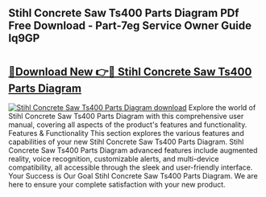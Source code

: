 ## Stihl Concrete Saw Ts400 Parts Diagram PDf Free Download - Part-7eg Service Owner Guide lq9GP

# <h2><a href="http://dfurvo.blite.top/?on=Stihl+Concrete+Saw+Ts400+Parts+Diagram">🔗Download New 👉🔴 Stihl Concrete Saw Ts400 Parts Diagram</a></h2>

[![Stihl Concrete Saw Ts400 Parts Diagram download](https://i.imgur.com/lujVjoI.png)](http://dfurvo.blite.top/?on=Stihl+Concrete+Saw+Ts400+Parts+Diagram)
Explore the world of Stihl Concrete Saw Ts400 Parts Diagram with this comprehensive user manual, covering all aspects of the product's features and functionality. Features & Functionality This section explores the various features and capabilities of your new Stihl Concrete Saw Ts400 Parts Diagram. Stihl Concrete Saw Ts400 Parts Diagram advanced features include augmented reality, voice recognition, customizable alerts, and multi-device compatibility, all accessible through the sleek and user-friendly interface. Your Success is Our Goal Stihl Concrete Saw Ts400 Parts Diagram. We are here to ensure your complete satisfaction with your new product.
